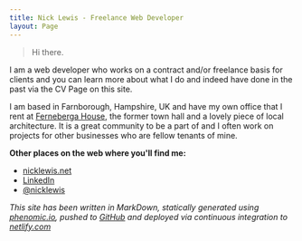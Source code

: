 ```yaml
---
title: Nick Lewis - Freelance Web Developer
layout: Page
---
```


> Hi there.

I am a web developer who works on a contract and/or freelance basis for clients and you can learn more about what I do and indeed have done in the past via the CV Page on this site.

I am based in Farnborough, Hampshire, UK and have my own office that I rent at [Ferneberga House](http://pureoffices.co.uk/farnborough/), the former town hall and a lovely piece of local architecture. It is a great community to be a part of and I often work on projects for other businesses who are fellow tenants of mine. 

**Other places on the web where you'll find me:**

* [nicklewis.net](http://nicklewis.net)
* [LinkedIn](https://uk.linkedin.com/in/nicklewis)
* [@nicklewis](http://twitter.com/nicklewis)

*This site has been written in MarkDown, statically generated using [phenomic.io](), pushed to [GitHub]() and deployed via continuous integration to [netlify.com]()*